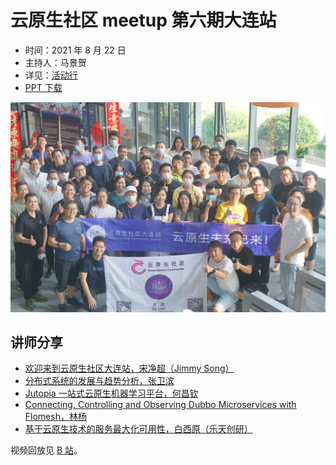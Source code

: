 # 云原生社区 meetup 第六期大连站

- 时间：2021 年 8 月 22 日
- 主持人：马景贺
- 详见：[活动行](https://www.huodongxing.com/event/5608315092100)
- [PPT 下载](https://github.com/cloudnativeto/academy/tree/master/meetup/06-dalian)

![云原生社区 meetup 大连站合影](cloud-native-meetup-dalian-06.jpg
)

## 讲师分享

- [欢迎来到云原生社区大连站，宋净超（Jimmy Song）](https://www.bilibili.com/video/BV1qL411b7K2)
- [分布式系统的发展与趋势分析，张卫滨](https://www.bilibili.com/video/BV1e3411B79F)
- [Jutopia 一站式云原生机器学习平台，何昌钦](https://www.bilibili.com/video/BV1F64y1v7PU)
- [Connecting, Controlling and Observing Dubbo Microservices with Flomesh，林杨](https://www.bilibili.com/video/BV1fv411N7CR)
- [基于云原生技术的服务最大化可用性，白西原（乐天创研）](https://www.bilibili.com/video/BV11P4y1p7kz)

视频回放见 [B 站](https://space.bilibili.com/515485124/channel/detail?cid=198853)。
